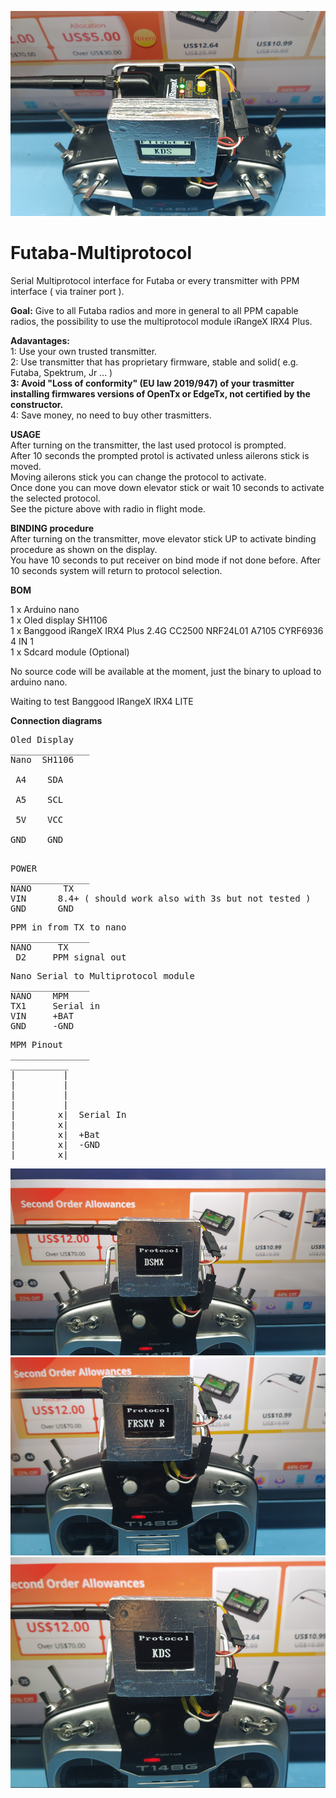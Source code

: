 ![screenshot](MPF4.png)

# Futaba-Multiprotocol
Serial Multiprotocol interface for Futaba or every transmitter with PPM interface ( via trainer port ).

**Goal:** Give to all Futaba radios and more in general to all PPM capable radios, the possibility to use the multiprotocol module iRangeX IRX4 Plus.<br />

**Adavantages:** <br />
1: Use your own trusted transmitter.<br />
2: Use transmitter that has proprietary firmware, stable and solid( e.g. Futaba, Spektrum, Jr ... )<br />
**3: Avoid "Loss of conformity" (EU law 2019/947) of your trasmitter installing firmwares versions of OpenTx or EdgeTx, not certified by the constructor.**<br />
4: Save money, no need to buy other trasmitters.

**USAGE**<br />
After turning on the transmitter, the last used protocol is prompted.<br />
After 10 seconds the prompted protol is activated unless ailerons stick is moved.<br />
Moving ailerons stick you can change the protocol to activate.<br />
Once done you can move down elevator stick or wait 10 seconds to activate the selected protocol.<br />
See the picture above with radio in flight mode.<br />

**BINDING procedure**<br />
After turning on the transmitter, move elevator stick UP to activate binding procedure as shown on the display.<br />
You have 10 seconds to put receiver on bind mode if not done before. After 10 seconds system will return to protocol selection.<br />





**BOM**

1 x Arduino nano<br />
1 x Oled display SH1106<br />
1 x Banggood iRangeX IRX4 Plus 2.4G CC2500 NRF24L01 A7105 CYRF6936 4 IN 1<br />
1 x Sdcard module (Optional)<br />

No source code will be available at the moment, just the binary to upload to arduino nano.

Waiting to test Banggood IRangeX IRX4 LITE 

**Connection diagrams**<br />
<pre>
Oled Display
_______________
Nano  SH1106<br />
 A4    SDA<br />
 A5    SCL<br />
 5V    VCC<br />
GND    GND<br />
</pre>
<pre>
POWER
_______________ 
NANO      TX
VIN      8.4+ ( should work also with 3s but not tested )
GND      GND
</pre>
<pre>
PPM in from TX to nano
_______________
NANO     TX
 D2     PPM signal out
</pre>
<pre>
Nano Serial to Multiprotocol module
_______________
NANO    MPM
TX1     Serial in
VIN     +BAT
GND     -GND
</pre>
<pre>
MPM Pinout
_______________
___________
|         |
|         |
|         |
|         |
|        x|  Serial In  
|        x|
|        x|  +Bat
|        x|  -GND 
|________x|
</pre>
![screenshot](MPF1.png)
![screenshot](MPF2.png)
![screenshot](MPF3.png)

